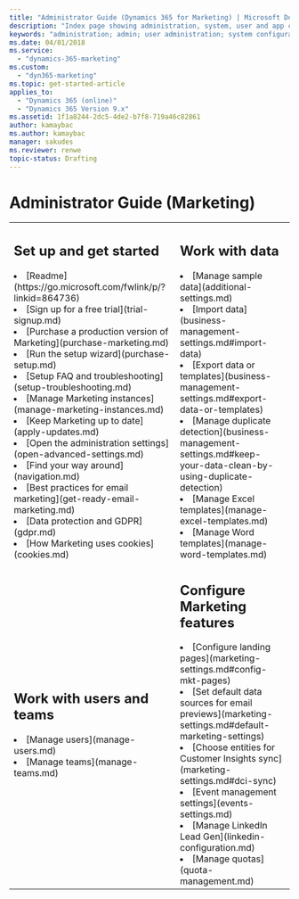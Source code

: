 ```yaml
---
title: "Administrator Guide (Dynamics 365 for Marketing) | Microsoft Docs"
description: "Index page showing administration, system, user and app configuration for Dynamics 365 for Marketing."
keywords: "administration; admin; user administration; system configuration"
ms.date: 04/01/2018
ms.service:
  - "dynamics-365-marketing"
ms.custom:
  - "dyn365-marketing"
ms.topic: get-started-article
applies_to:
  - "Dynamics 365 (online)"
  - "Dynamics 365 Version 9.x"
ms.assetid: 1f1a8244-2dc5-4de2-b7f8-719a46c82861
author: kamaybac
ms.author: kamaybac
manager: sakudes
ms.reviewer: renwe
topic-status: Drafting
---
```


# Administrator Guide (Marketing)

<table>

<tr><td>

<h2>Set up and get started</h2>
<li>[Readme](https://go.microsoft.com/fwlink/p/?linkid=864736)</li>
<li>[Sign up for a free trial](trial-signup.md)</li>
<li>[Purchase a production version of Marketing](purchase-marketing.md)</li>
<li>[Run the setup wizard](purchase-setup.md)</li>
<li>[Setup FAQ and troubleshooting](setup-troubleshooting.md)</li>
<li>[Manage Marketing instances](manage-marketing-instances.md)</li>
<li>[Keep Marketing up to date](apply-updates.md)</li>
<li>[Open the administration settings](open-advanced-settings.md)</li>
<li>[Find your way around](navigation.md)</li>
<li>[Best practices for email marketing](get-ready-email-marketing.md)</li>
<li>[Data protection and GDPR](gdpr.md)</li>
<li>[How Marketing uses cookies](cookies.md)</li>

</td><td>

<h2>Work with data</h2>
<li>[Manage sample data](additional-settings.md)</li>
<li>[Import data](business-management-settings.md#import-data)</li>
<li>[Export data or templates](business-management-settings.md#export-data-or-templates)</li>
<li>[Manage duplicate detection](business-management-settings.md#keep-your-data-clean-by-using-duplicate-detection)</li>
<li>[Manage Excel templates](manage-excel-templates.md)</li>
<li>[Manage Word templates](manage-word-templates.md)</li>

</td></tr>
<tr><td>

<h2>Work with users and teams</h2>
<li>[Manage users](manage-users.md)</li>
<li>[Manage teams](manage-teams.md)</li>

</td><td>

<h2>Configure Marketing features</h2>
<li>[Configure landing pages](marketing-settings.md#config-mkt-pages)</li>
<li>[Set default data sources for email previews](marketing-settings.md#default-marketing-settings)</li>
<li>[Choose entities for Customer Insights sync](marketing-settings.md#dci-sync)</li>
<li>[Event management settings](events-settings.md)</li>
<li>[Manage LinkedIn Lead Gen](linkedin-configuration.md)</li>
<li>[Manage quotas](quota-management.md)</li>

</td></tr>

</table>
